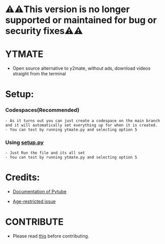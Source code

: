 # ⚠️⚠️This version is no longer supported or maintained for bug or security fixes⚠️⚠️

# YTMATE

- Open source alternative to y2mate, without ads, download videos straight from the terminal

# Setup:
  
  ### Codespaces(Recommended)
    - As it turns out you can just create a codespace on the main branch and it will automatically set everything up for when it is created.
    - You can test by running ytmate.py and selecting option 5
  

  ### Using [setup.py](setup.py)
    - Just Run the file and its all set
    - You can test by running ytmate.py and selecting option 5

# Credits:
- [Documentation of Pytube](https://pytube.io/en/latest/index.html)

- [Age-restricted issue](https://stackoverflow.com/questions/75791765/how-to-download-videos-that-require-age-verification-with-pytube)

# CONTRIBUTE
- Please read [this](CONTRIBUTING.md) before contributing.
